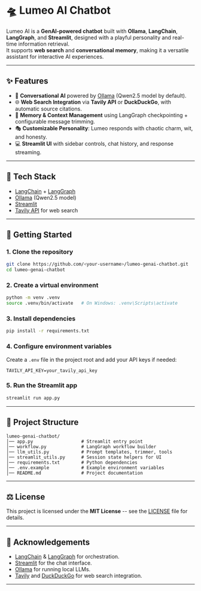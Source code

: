 # 🛸 Lumeo AI Chatbot

Lumeo AI is a **GenAI-powered chatbot** built with **Ollama**, **LangChain**,
**LangGraph**, and **Streamlit**, designed with a playful personality
and real-time information retrieval.\
It supports **web search** and **conversational memory**, making it a
versatile assistant for interactive AI experiences.

------------------------------------------------------------------------

## ✨ Features

-   🤖 **Conversational AI** powered by [Ollama](https://ollama.com)
    (Qwen2.5 model by default).
-   🌐 **Web Search Integration** via **Tavily API** or **DuckDuckGo**,
    with automatic source citations.
-   🧠 **Memory & Context Management** using LangGraph checkpointing +
    configurable message trimming.
-   🎭 **Customizable Personality**: Lumeo responds with chaotic charm,
    wit, and honesty.
-   💻 **Streamlit UI** with sidebar controls, chat history, and
    response streaming.

------------------------------------------------------------------------

## 🔧 Tech Stack

-   [LangChain](https://www.langchain.com/) +
    [LangGraph](https://github.com/langchain-ai/langgraph)
-   [Ollama](https://ollama.com) (Qwen2.5 model)
-   [Streamlit](https://streamlit.io/)
-   [Tavily API](https://tavily.com) for web search

------------------------------------------------------------------------

## 🚀 Getting Started

### 1. Clone the repository

``` bash
git clone https://github.com/<your-username>/lumeo-genai-chatbot.git
cd lumeo-genai-chatbot
```

### 2. Create a virtual environment

``` bash
python -m venv .venv
source .venv/bin/activate   # On Windows: .venv\Scripts\activate
```

### 3. Install dependencies

``` bash
pip install -r requirements.txt
```

### 4. Configure environment variables

Create a `.env` file in the project root and add your API keys if
needed:

``` env
TAVILY_API_KEY=your_tavily_api_key
```

### 5. Run the Streamlit app

``` bash
streamlit run app.py
```

------------------------------------------------------------------------

## 📂 Project Structure

    lumeo-genai-chatbot/
    │── app.py                  # Streamlit entry point
    │── workflow.py             # LangGraph workflow builder
    │── llm_utils.py            # Prompt templates, trimmer, tools
    │── streamlit_utils.py      # Session state helpers for UI
    │── requirements.txt        # Python dependencies
    │── .env.example            # Example environment variables
    │── README.md               # Project documentation

------------------------------------------------------------------------

## ⚖️ License

This project is licensed under the **MIT License** -- see the
[LICENSE](LICENSE) file for details.

------------------------------------------------------------------------

## 🙌 Acknowledgements

-   [LangChain](https://www.langchain.com/) &
    [LangGraph](https://github.com/langchain-ai/langgraph) for
    orchestration.
-   [Streamlit](https://streamlit.io/) for the chat interface.
-   [Ollama](https://ollama.com) for running local LLMs.
-   [Tavily](https://tavily.com) and
    [DuckDuckGo](https://duckduckgo.com) for web search integration.

------------------------------------------------------------------------
